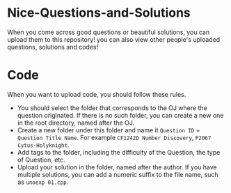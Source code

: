 # Nice-Questions-and-Solutions
When you come across good questions or beautiful solutions, you can upload them to this repository!
you can also view other people's uploaded questions, solutions and codes!

# Code
When you want to upload code, you should follow these rules.
- You should select the folder that corresponds to the OJ where the question originated. If there is no such folder, you can create a new one in the root directory, named after the OJ.
- Create a new folder under this folder and name it `Question ID` + `Question Title Name`. For example `CF1242D Number Discovery`, `P2067 Cytus-Holyknight`.
- Add tags to the folder, including the difficulty of the Question, the type of Question, etc.
- Upload your solution in the folder, named after the author. If you have multiple solutions, you can add a numeric suffix to the file name, such as `unoexp 01.cpp`.
